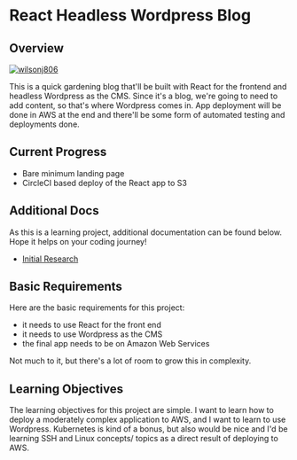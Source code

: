 # React Headless Wordpress Blog
## Overview
[![wilsonj806](https://circleci.com/gh/wilsonj806/react-headless-press-blog.svg?style=svg)](https://circleci.com/gh/wilsonj806/react-headless-press-blog)

This is a quick gardening blog that'll be built with React for the frontend and headless Wordpress as the CMS. Since it's a blog, we're going to need to add content, so that's where Wordpress comes in. App deployment will be done in AWS at the end and there'll be some form of automated testing and deployments done.

## Current Progress
- Bare minimum landing page
- CircleCI based deploy of the React app to S3

## Additional Docs
As this is a learning project, additional documentation can be found below. Hope it helps on your coding journey!

- [Initial Research](./docs/init-research.md)

## Basic Requirements
Here are the basic requirements for this project:
- it needs to use React for the front end
- it needs to use Wordpress as the CMS
- the final app needs to be on Amazon Web Services

Not much to it, but there's a lot of room to grow this in complexity.

## Learning Objectives
The learning objectives for this project are simple. I want to learn how to deploy a moderately complex application to AWS, and I want to learn to use Wordpress. Kubernetes is kind of a bonus, but also would be nice and I'd be learning SSH and Linux concepts/ topics as a direct result of deploying to AWS.